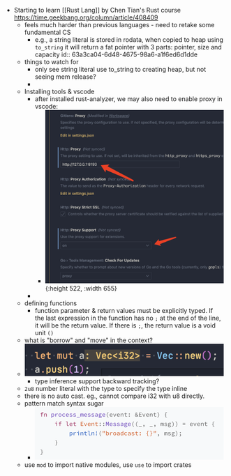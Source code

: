 - Starting to learn [[Rust Lang]] by Chen Tian's Rust course https://time.geekbang.org/column/article/408409
	- feels much harder than previous languages - need to retake some fundamental CS
		- e.g., a string literal is stored in rodata, when copied to heap using `to_string` it will return a fat pointer with 3 parts: pointer, size and capacity
		  id:: 63a3ca04-6d48-4675-98a6-a1f6ed6d1dde
	- things to watch for
		- only see string literal use to_string to creating heap, but not seeing mem release?
		-
	- Installing tools & vscode
		- after installed rust-analyzer, we may also need to enable proxy in vscode:
			- ![image.png](../assets/image_1671691556447_0.png){:height 522, :width 655}
		-
	- defining functions
		- function parameter & return values must be explicitly typed. If the last expression in the function has no `;` at the end of the line, it will be the return value. If there is `;`, the return value is a void unit `()`
	- what is "borrow" and "move" in the context?
	- ![image.png](../assets/image_1671694633250_0.png)
		- type inference support backward tracking?
	- `2u8` number literal with the type to specify the type inline
	- there is no auto cast. eg., cannot compare i32 with u8 directly.
	- pattern match syntax sugar
		- ![image.png](../assets/image_1671695207168_0.png)
	- use `mod` to import native modules, use `use` to import crates